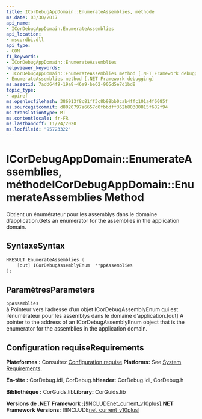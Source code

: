 ```yaml
---
title: ICorDebugAppDomain::EnumerateAssemblies, méthode
ms.date: 03/30/2017
api_name:
- ICorDebugAppDomain.EnumerateAssemblies
api_location:
- mscordbi.dll
api_type:
- COM
f1_keywords:
- ICorDebugAppDomain::EnumerateAssemblies
helpviewer_keywords:
- ICorDebugAppDomain::EnumerateAssemblies method [.NET Framework debugging]
- EnumerateAssemblies method [.NET Framework debugging]
ms.assetid: 7add64f9-19a8-46a9-be62-905d5e7d1bd8
topic_type:
- apiref
ms.openlocfilehash: 386913f8c81ff3c8b98bb0cab4ffc101a4f6085f
ms.sourcegitcommit: d8020797a6657d0fbbdff362b80300815f682f94
ms.translationtype: MT
ms.contentlocale: fr-FR
ms.lasthandoff: 11/24/2020
ms.locfileid: "95723322"
---
```

# <a name="icordebugappdomainenumerateassemblies-method"></a><span data-ttu-id="fb207-102">ICorDebugAppDomain::EnumerateAssemblies, méthode</span><span class="sxs-lookup"><span data-stu-id="fb207-102">ICorDebugAppDomain::EnumerateAssemblies Method</span></span>

<span data-ttu-id="fb207-103">Obtient un énumérateur pour les assemblys dans le domaine d’application.</span><span class="sxs-lookup"><span data-stu-id="fb207-103">Gets an enumerator for the assemblies in the application domain.</span></span>  
  
## <a name="syntax"></a><span data-ttu-id="fb207-104">Syntaxe</span><span class="sxs-lookup"><span data-stu-id="fb207-104">Syntax</span></span>  
  
```cpp  
HRESULT EnumerateAssemblies (  
    [out] ICorDebugAssemblyEnum  **ppAssemblies  
);  
```  
  
## <a name="parameters"></a><span data-ttu-id="fb207-105">Paramètres</span><span class="sxs-lookup"><span data-stu-id="fb207-105">Parameters</span></span>  

 `ppAssemblies`  
 <span data-ttu-id="fb207-106">à Pointeur vers l’adresse d’un objet ICorDebugAssemblyEnum qui est l’énumérateur pour les assemblys dans le domaine d’application.</span><span class="sxs-lookup"><span data-stu-id="fb207-106">[out] A pointer to the address of an ICorDebugAssemblyEnum object that is the enumerator for the assemblies in the application domain.</span></span>  
  
## <a name="requirements"></a><span data-ttu-id="fb207-107">Configuration requise</span><span class="sxs-lookup"><span data-stu-id="fb207-107">Requirements</span></span>  

 <span data-ttu-id="fb207-108">**Plateformes :** Consultez [Configuration requise](../../get-started/system-requirements.md).</span><span class="sxs-lookup"><span data-stu-id="fb207-108">**Platforms:** See [System Requirements](../../get-started/system-requirements.md).</span></span>  
  
 <span data-ttu-id="fb207-109">**En-tête :** CorDebug.idl, CorDebug.h</span><span class="sxs-lookup"><span data-stu-id="fb207-109">**Header:** CorDebug.idl, CorDebug.h</span></span>  
  
 <span data-ttu-id="fb207-110">**Bibliothèque :** CorGuids.lib</span><span class="sxs-lookup"><span data-stu-id="fb207-110">**Library:** CorGuids.lib</span></span>  
  
 <span data-ttu-id="fb207-111">**Versions de .NET Framework :**[!INCLUDE[net_current_v10plus](../../../../includes/net-current-v10plus-md.md)]</span><span class="sxs-lookup"><span data-stu-id="fb207-111">**.NET Framework Versions:** [!INCLUDE[net_current_v10plus](../../../../includes/net-current-v10plus-md.md)]</span></span>
